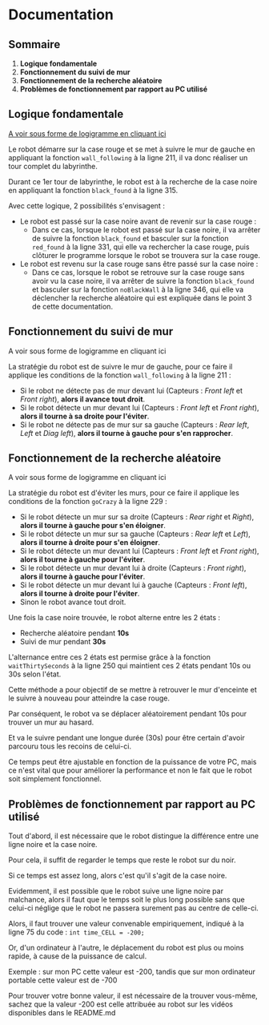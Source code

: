 # Documentation

## Sommaire
1. **Logique fondamentale**
2. **Fonctionnement du suivi de mur**
3. **Fonctionnement de la recherche aléatoire**
4. **Problèmes de fonctionnement par rapport au PC utilisé**

## Logique fondamentale
[A voir sous forme de logigramme en cliquant ici](https://github.com/Poblit0/TP-Info/blob/main/Logigrammes/TP%20Info%20-%20Logique%20fondamentale.pdf)

Le robot démarre sur la case rouge et se met à suivre le mur de gauche en appliquant la fonction `wall_following` à la ligne 211, il va donc réaliser un tour complet du labyrinthe.

Durant ce 1er tour de labyrinthe, le robot est à la recherche de la case noire en appliquant la fonction `black_found` à la ligne 315.

Avec cette logique, 2 possibilités s'envisagent :
- Le robot est passé sur la case noire avant de revenir sur la case rouge :
  - Dans ce cas, lorsque le robot est passé sur la case noire, il va arrêter de suivre la fonction `black_found` et basculer sur la fonction `red_found` à la ligne 331, qui elle va rechercher la case rouge, puis clôturer le programme lorsque le robot se trouvera sur la case rouge.
- Le robot est revenu sur la case rouge sans être passé sur la case noire :
  - Dans ce cas, lorsque le robot se retrouve sur la case rouge sans avoir vu la case noire, il va arrêter de suivre la fonction `black_found` et basculer sur la fonction `noBlackWall` à la ligne 346, qui elle va déclencher la recherche aléatoire qui est expliquée dans le point 3 de cette documentation.

## Fonctionnement du suivi de mur
A voir sous forme de logigramme en cliquant ici

La stratégie du robot est de suivre le mur de gauche, pour ce faire il applique les conditions de la fonction `wall_following` à la ligne 211 :


- Si le robot ne détecte pas de mur devant lui (Capteurs : *Front left* et *Front right*), **alors il avance tout droit**.
- Si le robot détecte un mur devant lui (Capteurs : *Front left* et *Front right*), **alors il tourne à sa droite pour l'éviter**.
- Si le robot ne détecte pas de mur sur sa gauche (Capteurs : *Rear left*, *Left* et *Diag left*), **alors il tourne à gauche pour s'en rapprocher**.

## Fonctionnement de la recherche aléatoire
A voir sous forme de logigramme en cliquant ici

La stratégie du robot est d'éviter les murs, pour ce faire il applique les conditions de la fonction `goCrazy` à la ligne 229 :

- Si le robot détecte un mur sur sa droite (Capteurs : *Rear right* et *Right*), **alors il tourne à gauche pour s'en éloigner**.
- Si le robot détecte un mur sur sa gauche (Capteurs : *Rear left* et *Left*), **alors il tourne à droite pour s'en éloigner**.
- Si le robot détecte un mur devant lui (Capteurs : *Front left* et *Front right*), **alors il tourne à gauche pour l'éviter**.
- Si le robot détecte un mur devant lui à droite (Capteurs : *Front right*), **alors il tourne à gauche pour l'éviter**.
- Si le robot détecte un mur devant lui à gauche (Capteurs : *Front left*), **alors il tourne à droite pour l'éviter**.
- Sinon le robot avance tout droit.

Une fois la case noire trouvée, le robot alterne entre les 2 états :
- Recherche aléatoire pendant **10s**
- Suivi de mur pendant **30s**

L'alternance entre ces 2 états est permise grâce à la fonction `waitThirtySeconds` à la ligne 250 qui maintient ces 2 états pendant 10s ou 30s selon l'état.

Cette méthode a pour objectif de se mettre à retrouver le mur d'enceinte et le suivre à nouveau pour atteindre la case rouge.

Par conséquent, le robot va se déplacer aléatoirement pendant 10s pour trouver un mur au hasard.

Et va le suivre pendant une longue durée (30s) pour être certain d'avoir parcouru tous les recoins de celui-ci.

Ce temps peut être ajustable en fonction de la puissance de votre PC, mais ce n'est vital que pour améliorer la performance et non le fait que le robot soit simplement fonctionnel.

## Problèmes de fonctionnement par rapport au PC utilisé

Tout d'abord, il est nécessaire que le robot distingue la différence entre une ligne noire et la case noire.

Pour cela, il suffit de regarder le temps que reste le robot sur du noir.

Si ce temps est assez long, alors c'est qu'il s'agit de la case noire.

Evidemment, il est possible que le robot suive une ligne noire par malchance, alors il faut que le temps soit le plus long possible sans que celui-ci néglige que le robot ne passera surement pas au centre de celle-ci.

Alors, il faut trouver une valeur convenable empiriquement, indiqué à la ligne 75 du code : `int time_CELL = -200;`

Or, d'un ordinateur à l'autre, le déplacement du robot est plus ou moins rapide, à cause de la puissance de calcul.

Exemple : sur mon PC cette valeur est -200, tandis que sur mon ordinateur portable cette valeur est de -700

Pour trouver votre bonne valeur, il est nécessaire de la trouver vous-même, sachez que la valeur -200 est celle attribuée au robot sur les vidéos disponibles dans le README.md
